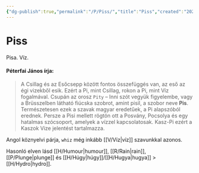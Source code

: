 ```yaml
---
{"dg-publish":true,"permalink":"/P/Piss/","title":"Piss","created":"2023-10-21T10:32","updated":"2024-10-25T23:48"}
---
```



# Piss

Pisa. Víz.  

#### Péterfai János írja:

> A Csillag és az Esőcsepp között fontos összefüggés van, az eső az égi vizekből esik. Ezért a Pi, mint Csillag, rokon a Pi, mint Víz fogalmával. Csupán az orosz `Pity` – Inni szót vegyük figyelembe, vagy a Brüsszelben látható fiúcska szobrot, amint pisil, a szobor neve **Pis**. Természetesen ezek a szavak magyar eredetűek, a Pi alapszóból erednek. Persze a Pisi mellett rögtön ott a Posvány, Pocsolya és egy hatalmas szócsoport, amelyek a vízzel kapcsolatosak. Kasz-Pi ezért a Kaszok Vize jelentést tartalmazza.  

Angol köznyelvi párja, `whiz` még inkább [[V/Víz\|víz]] szavunkkal azonos.  

Hasonló elven lásd [[H/Humour\|humour]], [[R/Rain\|rain]], [[P/Plunge\|plunge]] és [[H/Húgy\|húgy]]/[[H/Hugya\|hugya]] > [[H/Hydro\|hydro]].  
  